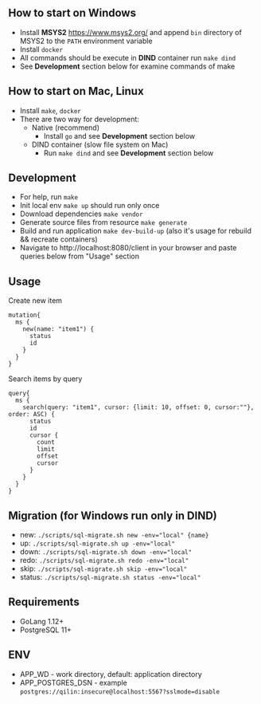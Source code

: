 
## How to start on Windows
* Install **MSYS2** https://www.msys2.org/ and append `bin` directory of MSYS2 to the `PATH` environment variable
* Install `docker`
* All commands should be execute in **DIND** container run `make dind`
* See **Development** section below for examine commands of make

## How to start on Mac, Linux
* Install `make`, `docker`
* There are two way for development: 
    * Native (recommend) 
        * Install `go` and see **Development** section below
    * DIND container (slow file system on Mac)
        * Run `make dind` and see **Development** section below

## Development
* For help, run `make`
* Init local env `make up` should run only once
* Download dependencies `make vendor`
* Generate source files from resource `make generate`
* Build and run application `make dev-build-up` (also it's usage for rebuild && recreate containers)
* Navigate to http://localhost:8080/client in your browser and paste queries below from "Usage" section

## Usage
Create new item  
```
mutation{
  ms {
    new(name: "item1") {
      status
      id
    }
  }
}
```

Search items by query  
```
query{
  ms {
    search(query: "item1", cursor: {limit: 10, offset: 0, cursor:""}, order: ASC) {
      status
      id
      cursor {
        count
        limit
        offset
        cursor
      }
    }
  }
}
```

## Migration (for Windows run only in DIND)
* new: `./scripts/sql-migrate.sh new -env="local" {name}`
* up: `./scripts/sql-migrate.sh up -env="local"`
* down: `./scripts/sql-migrate.sh down -env="local"`
* redo: `./scripts/sql-migrate.sh redo -env="local"`
* skip: `./scripts/sql-migrate.sh skip -env="local"`
* status: `./scripts/sql-migrate.sh status -env="local"`

## Requirements
* GoLang 1.12+
* PostgreSQL 11+

## ENV
* APP_WD - work directory, default: application directory 
* APP_POSTGRES_DSN - example `postgres://qilin:insecure@localhost:5567?sslmode=disable`
